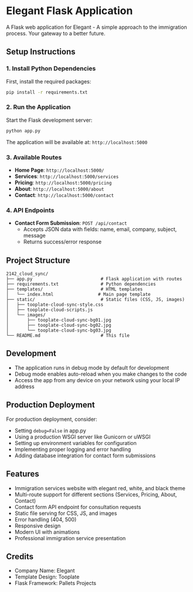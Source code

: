 # Elegant Flask Application

A Flask web application for Elegant - A simple approach to the immigration process. Your gateway to a better future.

## Setup Instructions

### 1. Install Python Dependencies

First, install the required packages:

```bash
pip install -r requirements.txt
```

### 2. Run the Application

Start the Flask development server:

```bash
python app.py
```

The application will be available at: `http://localhost:5000`

### 3. Available Routes

- **Home Page**: `http://localhost:5000/`
- **Services**: `http://localhost:5000/services`
- **Pricing**: `http://localhost:5000/pricing`
- **About**: `http://localhost:5000/about`
- **Contact**: `http://localhost:5000/contact`

### 4. API Endpoints

- **Contact Form Submission**: `POST /api/contact`
  - Accepts JSON data with fields: name, email, company, subject, message
  - Returns success/error response

## Project Structure

```
2142_cloud_sync/
├── app.py                          # Flask application with routes
├── requirements.txt                # Python dependencies
├── templates/                      # HTML templates
│   └── index.html                 # Main page template
├── static/                         # Static files (CSS, JS, images)
│   ├── tooplate-cloud-sync-style.css
│   ├── tooplate-cloud-scripts.js
│   └── images/
│       ├── tooplate-cloud-sync-bg01.jpg
│       ├── tooplate-cloud-sync-bg02.jpg
│       └── tooplate-cloud-sync-bg03.jpg
└── README.md                       # This file
```

## Development

- The application runs in debug mode by default for development
- Debug mode enables auto-reload when you make changes to the code
- Access the app from any device on your network using your local IP address

## Production Deployment

For production deployment, consider:
- Setting `debug=False` in app.py
- Using a production WSGI server like Gunicorn or uWSGI
- Setting up environment variables for configuration
- Implementing proper logging and error handling
- Adding database integration for contact form submissions

## Features

- Immigration services website with elegant red, white, and black theme
- Multi-route support for different sections (Services, Pricing, About, Contact)
- Contact form API endpoint for consultation requests
- Static file serving for CSS, JS, and images
- Error handling (404, 500)
- Responsive design
- Modern UI with animations
- Professional immigration service presentation

## Credits

- Company Name: Elegant
- Template Design: Tooplate
- Flask Framework: Pallets Projects

